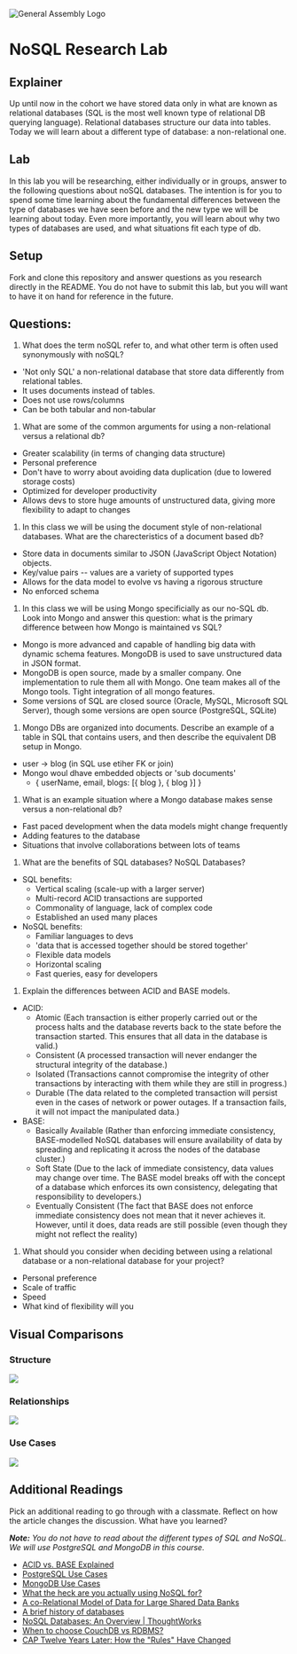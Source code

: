![General Assembly Logo](https://camo.githubusercontent.com/1a91b05b8f4d44b5bbfb83abac2b0996d8e26c92/687474703a2f2f692e696d6775722e636f6d2f6b6538555354712e706e67)

# NoSQL Research Lab

## Explainer

Up until now in the cohort we have stored data only in what are known as relational databases (SQL is the most well known type of relational DB querying language). Relational databases structure our data into tables. Today we will learn about a different type of database: a non-relational one. 

## Lab

In this lab you will be researching, either individually or in groups, answer to the following questions about noSQL databases. The intention is for you to spend some time learning about the fundamental differences between the type of databases we have seen before and the new type we will be learning about today. Even more importantly, you will learn about why two types of databases are used, and what situations fit each type of db. 

## Setup

Fork and clone this repository and answer questions as you research directly in the README. You do not have to submit this lab, but you will want to have it on hand for reference in the future. 

## Questions:

1. What does the term noSQL refer to, and what other term is often used synonymously with noSQL?
  * 'Not only SQL' a non-relational database that store data differently from relational tables. 
  * It uses documents instead of tables.
  * Does not use rows/columns
  * Can be both tabular and non-tabular

1. What are some of the common arguments for using a non-relational versus a relational db?
  * Greater scalability (in terms of changing data structure)
  * Personal preference
  * Don't have to worry about avoiding data duplication (due to lowered storage costs)
  * Optimized for developer productivity
  * Allows devs to store huge amounts of unstructured data, giving more flexibility to adapt to changes

1. In this class we will be using the document style of non-relational databases. What are the charecteristics of a document based db? 
  * Store data in documents similar to JSON (JavaScript Object Notation) objects. 
  * Key/value pairs -- values are a variety of supported types
  * Allows for the data model to evolve vs having a rigorous structure
  * No enforced schema

1. In this class we will be using Mongo specificially as our no-SQL db. Look into Mongo and answer this question: what is the primary difference between how Mongo is maintained vs SQL?
  * Mongo is more advanced and capable of handling big data with dynamic schema features. MongoDB is used to save unstructured data in JSON format.
  * MongoDB is open source, made by a smaller company. One implementation to rule them all with Mongo. One team makes all of the Mongo tools. Tight integration of all mongo features. 
  * Some versions of SQL are closed source (Oracle, MySQL, Microsoft SQL Server), though some versions are open source (PostgreSQL, SQLite)

1. Mongo DBs are organized into documents. Describe an example of a table in SQL that contains users, and then describe the equivalent DB setup in Mongo. 
  * user -> blog (in SQL use etiher FK or join)
  * Mongo woul dhave embedded objects or 'sub documents'
    * { userName, email, blogs: [{ blog }, { blog }] }

1. What is an example situation where a Mongo database makes sense versus a non-relational db?
  * Fast paced development when the data models might change frequently
  * Adding features to the database
  * Situations that involve collaborations between lots of teams

1. What are the benefits of SQL databases? NoSQL Databases?
  * SQL benefits: 
    * Vertical scaling (scale-up with a larger server) 
    * Multi-record ACID transactions are supported
    * Commonality of language, lack of complex code
    * Established an used many places
  * NoSQL benefits:
    * Familiar languages to devs
    * 'data that is accessed together should be stored together'
    * Flexible data models
    * Horizontal scaling 
    * Fast queries, easy for developers

1. Explain the differences between ACID and BASE models.
  * ACID:
    * Atomic (Each transaction is either properly carried out or the process halts and the database reverts back to the state before the transaction started. This ensures that all data in the database is valid.)
    * Consistent (A processed transaction will never endanger the structural integrity of the database.)
    * Isolated (Transactions cannot compromise the integrity of other transactions by interacting with them while they are still in progress.)
    * Durable (The data related to the completed transaction will persist even in the cases of network or power outages. If a transaction fails, it will not impact the manipulated data.)
  * BASE:
    * Basically Available (Rather than enforcing immediate consistency, BASE-modelled NoSQL databases will ensure availability of data by spreading and replicating it across the nodes of the database cluster.)
    * Soft State (Due to the lack of immediate consistency, data values may change over time. The BASE model breaks off with the concept of a database which enforces its own consistency, delegating that responsibility to developers.)
    * Eventually Consistent (The fact that BASE does not enforce immediate consistency does not mean that it never achieves it. However, until it does, data reads are still possible (even though they might not reflect the reality)

1. What should you consider when deciding between using a relational database or a non-relational database for your project?
  * Personal preference
  * Scale of traffic
  * Speed
  * What kind of flexibility will you 

## Visual Comparisons

### Structure

![](https://media.git.generalassemb.ly/user/16103/files/65db7f00-afd5-11ea-926a-e51b2fd2be08)

### Relationships

![](https://media.git.generalassemb.ly/user/16103/files/5eb47100-afd5-11ea-8cae-0a65c924be4b)

### Use Cases

![](https://media.git.generalassemb.ly/user/16103/files/7f7cc680-afd5-11ea-82c8-10ed74ee2222)

## Additional Readings

Pick an additional reading to go through with a classmate. Reflect on how the
article changes the discussion. What have you learned?

  _**Note:** You do not have to read about the different types of SQL and NoSQL. We will use PostgreSQL and MongoDB in this course._
- [ACID vs. BASE Explained](https://neo4j.com/blog/acid-vs-base-consistency-models-explained/)
- [PostgreSQL Use Cases](https://www.cybertec-postgresql.com/en/postgresql-overview/solutions-who-uses-postgresql/)
- [MongoDB Use Cases](https://www.mongodb.com/use-cases)
- [What the heck are you actually using NoSQL for?](http://highscalability.com/blog/2010/12/6/what-the-heck-are-you-actually-using-nosql-for.html)
- [A co-Relational Model of Data for Large Shared Data Banks](http://queue.acm.org/detail.cfm?id=1961297&repost)
- [A brief history of databases](http://avant.org/media/history-of-databases)
- [NoSQL Databases: An Overview | ThoughtWorks](http://www.thoughtworks.com/insights/blog/nosql-databases-overview)
- [When to choose CouchDB vs RDBMS?](http://stackoverflow.com/a/2731207/402618)
- [CAP Twelve Years Later: How the "Rules" Have Changed](http://www.infoq.com/articles/cap-twelve-years-later-how-the-rules-have-changed)
